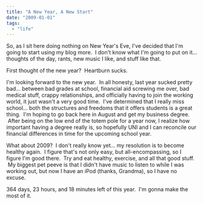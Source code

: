 ```yaml
---
title: "A New Year, A New Start"
date: "2009-01-01"
tags:
  - "life"
---
```


So, as I sit here doing nothing on New Year's Eve, I've decided that I'm going to start using my blog more.  I don't know what I'm going to put on it... thoughts of the day, rants, new music I like, and stuff like that.

  

First thought of the new year?  Heartburn sucks.

  

I'm looking forward to the new year.  In all honesty, last year sucked pretty bad... between bad grades at school, financial aid screwing me over, bad medical stuff, crappy relationships, and officially having to join the working world, it just wasn't a very good time.  I've determined that I really miss school... both the structures and freedoms that it offers students is a great thing.  I'm hoping to go back here in August and get my business degree.  After being on the low end of the totem pole for a year now, I realize how important having a degree really is, so hopefully UNI and I can reconcile our financial differences in time for the upcoming school year.

  

What about 2009?  I don't really know yet... my resolution is to become healthy again.  I figure that's not only easy, but all-encompassing, so I figure I'm good there.  Try and eat healthy, exercise, and all that good stuff.  My biggest pet peeve is that I didn't have music to listen to while I was working out, but now I have an iPod (thanks, Grandma), so I have no excuse.

  

364 days, 23 hours, and 18 minutes left of this year.  I'm gonna make the most of it.
